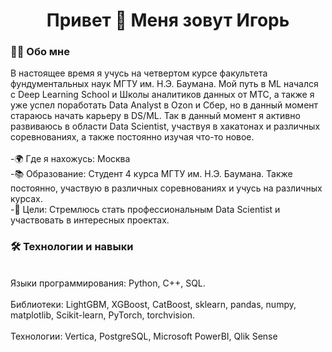 <h1 align="center"> Привет 👋 Меня зовут Игорь</h1>


<h3 align="left">👩‍💻  Обо мне</h3>

<p align="left"> В настоящее время я учусь на четвертом курсе факультета фундументальных наук МГТУ им. Н.Э. Баумана. Мой путь в ML начался с Deep Learning School и Школы аналитиков данных от МТС, а также я уже успел поработать Data Analyst в Ozon и Сбер, но в данный момент стараюсь начать карьеру в DS/ML. Так в данный момент я активно развиваюсь в области Data Scientist, участвуя в хакатонах и различных соревнованиях, а также постоянно изучая что-то новое.<br><br>-🌍 Где я нахожусь: Москва<br>-📚 Образование: Студент 4 курса МГТУ им. Н.Э. Баумана. Также постоянно, участвую в различных соревнованиях и учусь на различных курсах.<br>-🚀 Цели: Стремлюсь стать профессиональным Data Scientist и участвовать в интересных проектах.<br></p>

<h3 align="left">🛠 Технологии и навыки</h3>

<p align="left"> <br> Языки программирования: Python, C++, SQL. <br><br> Библиотеки: LightGBM, XGBoost, CatBoost, sklearn, pandas, numpy, matplotlib, Scikit-learn, PyTorch, torchvision.<br><br>Технологии: Vertica, PostgreSQL, Microsoft PowerBI, Qlik Sense<br>

